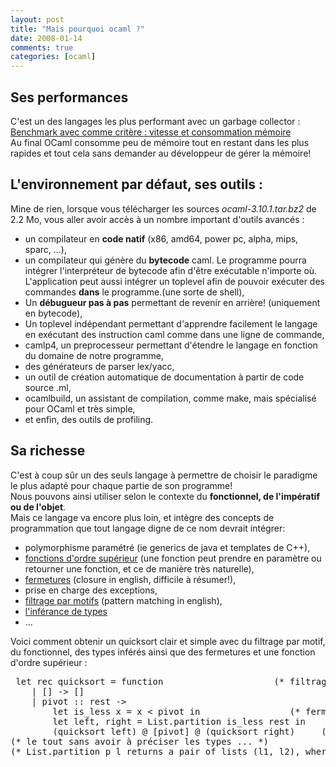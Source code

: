 ```yaml
---
layout: post
title: "Mais pourquoi ocaml ?"
date: 2008-01-14
comments: true
categories: [ocaml]
---
```

<h2>Ses performances</h2>
<p>C'est un des langages les plus performant avec un garbage collector&#160;:
<a href="http://shootout.alioth.debian.org/gp4sandbox/benchmark.php?test=all&amp;lang=all&amp;calc=Calculate&amp;xfullcpu=1&amp;xmem=1&amp;xloc=0&amp;binarytrees=1&amp;chameneosredux=0&amp;fannkuch=1&amp;fasta=1&amp;knucleotide=1&amp;mandelbrot=1&amp;meteor=0&amp;nbody=0&amp;nsieve=1&amp;nsievebits=1&amp;partialsums=1&amp;pidigits=0&amp;recursive=1&amp;regexdna=1&amp;revcomp=1&amp;spectralnorm=1&amp;hello=0&amp;sumcol=1&amp;threadring=0">
Benchmark avec comme crit&#232;re&#160;: vitesse et consommation m&#233;moire</a><br />
Au final OCaml consomme peu de m&#233;moire tout en restant dans les plus rapides et
tout cela sans demander au d&#233;veloppeur de g&#233;rer la m&#233;moire!</p>
<h2>L'environnement par d&#233;faut, ses outils&#160;:</h2>
<p>Mine de rien, lorsque vous t&#233;l&#233;charger les sources
<em>ocaml-3.10.1.tar.bz2</em> de 2.2 Mo, vous aller avoir acc&#232;s &#224; un nombre
important d'outils avanc&#233;s&#160;:</p>
<ul>
<li>un compilateur en <strong>code natif</strong> (x86, amd64, power pc, alpha,
mips, sparc, ...),</li>
<li>un compilateur qui g&#233;n&#232;re du <strong>bytecode</strong> caml. Le programme
pourra int&#233;grer l'interpr&#233;teur de bytecode afin d'&#234;tre ex&#233;cutable n'importe o&#249;.
L'application peut aussi int&#233;grer un toplevel afin de pouvoir ex&#233;cuter des
commandes <strong>dans</strong> le programme.(une sorte de shell),</li>
<li>Un <strong>d&#233;bugueur pas &#224; pas</strong> permettant de revenir en arri&#232;re!
(uniquement en bytecode),</li>
<li>Un toplevel ind&#233;pendant permettant d'apprendre facilement le langage en
ex&#233;cutant des instruction caml comme dans une ligne de commande,</li>
<li>camlp4, un preprocesseur permettant d'&#233;tendre le langage en fonction du
domaine de notre programme,</li>
<li>des g&#233;n&#233;rateurs de parser lex/yacc,</li>
<li>un outil de cr&#233;ation automatique de documentation &#224; partir de code source
.ml,</li>
<li>ocamlbuild, un assistant de compilation, comme make, mais sp&#233;cialis&#233; pour
OCaml et tr&#232;s simple,</li>
<li>et enfin, des outils de profiling.</li>
</ul>
<h2>Sa richesse</h2>
<p>C'est &#224; coup s&#251;r un des seuls langage &#224; permettre de choisir le paradigme le
plus adapt&#233; pour chaque partie de son programme!<br />
Nous pouvons ainsi utiliser selon le contexte du <strong>fonctionnel, de
l'imp&#233;ratif ou de l'objet</strong>.<br />
Mais ce langage va encore plus loin, et int&#232;gre des concepts de programmation
que tout langage digne de ce nom devrait int&#233;grer:</p>
<ul>
<li>polymorphisme param&#233;tr&#233; (ie generics de java et templates de C++),</li>
<li><a href="http://fr.wikipedia.org/wiki/Fonction_d%27ordre_sup%C3%A9rieur">fonctions
d'ordre sup&#233;rieur</a> (une fonction peut prendre en param&#232;tre ou retourner une
fonction, et ce de mani&#232;re tr&#232;s naturelle),</li>
<li><a href="http://fr.wikipedia.org/wiki/Fermeture_%28informatique%29">fermetures</a>
(closure in english, difficile &#224; r&#233;sumer!),</li>
<li>prise en charge des exceptions,</li>
<li><a href="http://fr.wikipedia.org/wiki/Filtrage_par_motif">filtrage par
motifs</a> (pattern matching in english),</li>
<li><a href="http://fr.wikipedia.org/wiki/Inf%C3%A9rence_de_types">l'inf&#233;rance
de types</a></li>
<li>...</li>
</ul>
<p>Voici comment obtenir un quicksort clair et simple avec du filtrage par
motif, du fonctionnel, des types inf&#233;r&#233;s ainsi que des fermetures et une
fonction d'ordre sup&#233;rieur&#160;:</p>
<pre>
 let rec quicksort = function                     (* filtrage par motif du param&#232;tre d'entr&#233;e qui est la liste &#224; trier *)
    | [] -&gt; []                                                     (* [] est une liste vide *)
    | pivot :: rest -&gt;                                       (* pivot = premier element, rest = le reste de la liste *)
        let is_less x = x &lt; pivot in                 (* fermeture, car nous utilisons la variable pivot *)
        let left, right = List.partition is_less rest in       (* partition est une fonction d'ordre sup&#233;rieur car is_less est une fonction *)
        (quicksort left) @ [pivot] @ (quicksort right)     (* @ permet de concat&#233;ner des listes *)
(* le tout sans avoir &#224; pr&#233;ciser les types ... *)
(* List.partition p l returns a pair of lists (l1, l2), where l1 is the list of all the elements of l that satisfy the predicate p, and l2 is the list of all the elements of l that do not satisfy p. *)
</pre>